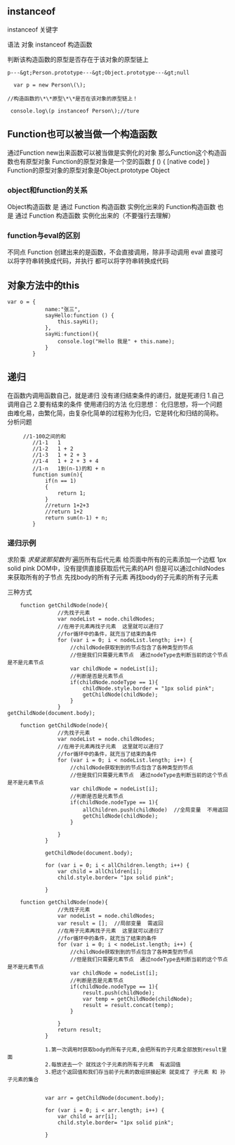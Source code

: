 ## instanceof

instanceof  关键字

语法    对象 instanceof 构造函数

判断该构造函数的原型是否存在于该对象的原型链上

```
p---&gt;Person.prototype---&gt;Object.prototype---&gt;null

  var p = new Person\(\);

//构造函数的\*\*原型\*\*是否在该对象的原型链上！

 console.log\(p instanceof Person\);//ture
```
## Function也可以被当做一个构造函数
通过Function new出来函数可以被当做是实例化的对象
那么Function这个构造函数也有原型对象
Function的原型对象是一个空的函数
		ƒ () { [native code] }
Function的原型对象的原型对象是Object.prototype
		Object

### object和function的关系
Object构造函数 是 通过  Function 构造函数  实例化出来的
Function构造函数 也是 通过 Function 构造函数 实例化出来的（不要强行去理解）

### function与eval的区别
不同点
Function 创建出来的是函数，不会直接调用，除非手动调用
 eval 直接可以将字符串转换成代码，并执行
都可以将字符串转换成代码

## 对象方法中的this
	

```
var o = {
            name:"张三",
            sayHello:function () {
                this.sayHi();
            },
            sayHi:function(){
                console.log("Hello 我是" + this.name);
            }
        }
```

## 递归
在函数内调用函数自己，就是递归
没有递归结束条件的递归，就是死递归
1.自己调用自己
2.要有结束的条件
使用递归的方法
化归思想：
化归思想，将一个问题由难化易，由繁化简，由复杂化简单的过程称为化归，它是转化和归结的简称。
分析问题	

```
	 //1-100之间的和
        //1-1   1
        //1-2   1 + 2
        //1-3   1 + 2 + 3
        //1-4   1 + 2 + 3 + 4
        //1-n   1到(n-1)的和 + n
		function sum(n){
            if(n == 1)
            {
                return 1;
            }
            //return 1+2+3
            //return 1+2
            return sum(n-1) + n;
        }
```

### 递归示例
求阶乘
_求斐波那契数列_
遍历所有后代元素
给页面中所有的元素添加一个边框  1px solid pink
DOM中，没有提供直接获取后代元素的API
但是可以通过childNodes来获取所有的子节点
先找body的所有子元素
再找body的子元素的所有子元素

三种方式
		

```
	function getChildNode(node){
                //先找子元素
                var nodeList = node.childNodes;
                //在用子元素再找子元素  这里就可以递归了
                //for循环中的条件，就充当了结束的条件
                for (var i = 0; i < nodeList.length; i++) {
                    //childNode获取到到的节点包含了各种类型的节点
                    //但是我们只需要元素节点  通过nodeType去判断当前的这个节点是不是元素节点
                    var childNode = nodeList[i];
                    //判断是否是元素节点
                    if(childNode.nodeType == 1){
                        childNode.style.border = "1px solid pink";
                        getChildNode(childNode);
                    }
                }
getChildNode(document.body);
```


		

```
	function getChildNode(node){
                //先找子元素
                var nodeList = node.childNodes;
                //在用子元素再找子元素  这里就可以递归了
                //for循环中的条件，就充当了结束的条件
                for (var i = 0; i < nodeList.length; i++) {
                    //childNode获取到到的节点包含了各种类型的节点
                    //但是我们只需要元素节点  通过nodeType去判断当前的这个节点是不是元素节点
                    var childNode = nodeList[i];
                    //判断是否是元素节点
                    if(childNode.nodeType == 1){
                        allChildren.push(childNode)  //全局变量  不用返回
                        getChildNode(childNode);
                    }

                }
            }

            getChildNode(document.body);

            for (var i = 0; i < allChildren.length; i++) {
                var child = allChildren[i];
                child.style.border= "1px solid pink";

            }
```


		

```
	function getChildNode(node){
                //先找子元素
                var nodeList = node.childNodes;
                var result = [];  //局部变量  需返回
                //在用子元素再找子元素  这里就可以递归了
                //for循环中的条件，就充当了结束的条件
                for (var i = 0; i < nodeList.length; i++) {
                    //childNode获取到到的节点包含了各种类型的节点
                    //但是我们只需要元素节点  通过nodeType去判断当前的这个节点是不是元素节点
                    var childNode = nodeList[i];
                    //判断是否是元素节点
                    if(childNode.nodeType == 1){
                        result.push(childNode);
                        var temp = getChildNode(childNode);
                        result = result.concat(temp);
                    }

                }
                return result;
            }

            1.第一次调用时获取body的所有子元素,会把所有的子元素全部放到result里面
            2.每放进去一个 就找这个子元素的所有子元素  有返回值
            3.把这个返回值和我们存当前子元素的数组拼接起来 就变成了 子元素 和 孙子元素的集合


            var arr = getChildNode(document.body);

            for (var i = 0; i < arr.length; i++) {
                var child = arr[i];
                child.style.border= "1px solid pink";

            }
```



